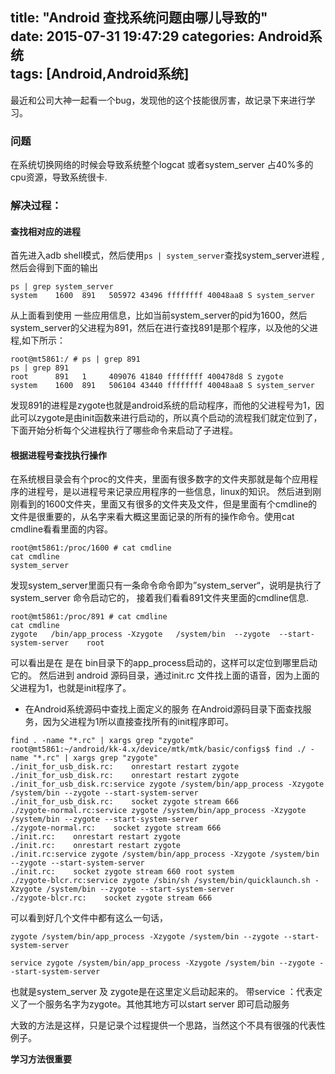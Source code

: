 title: "Android 查找系统问题由哪儿导致的"  
date: 2015-07-31 19:47:29 
categories: Android系统   
tags: [Android,Android系统]  
---
最近和公司大神一起看一个bug，发现他的这个技能很厉害，故记录下来进行学习。 
### 问题
 在系统切换网络的时候会导致系统整个logcat 或者system_server 占40%多的cpu资源，导致系统很卡.  
### 解决过程：     
#### 查找相对应的进程
首先进入adb shell模式，然后使用`ps | system_server`查找system_server进程 ,然后会得到下面的输出
    
```
ps | grep system_server
system    1600  891   505972 43496 ffffffff 40048aa8 S system_server
```
从上面看到使用  一些应用信息，比如当前system_server的pid为1600，然后system_server的父进程为891，然后在进行查找891是那个程序，以及他的父进程,如下所示：

```
root@mt5861:/ # ps | grep 891
ps | grep 891
root      891   1     409076 41840 ffffffff 400478d8 S zygote
system    1600  891   506104 43440 ffffffff 40048aa8 S system_server
```
发现891的进程是zygote也就是android系统的启动程序，而他的父进程号为1，因此可以zygote是由init函数来进行启动的，所以真个启动的流程我们就定位到了，下面开始分析每个父进程执行了哪些命令来启动了子进程。
#### 根据进程号查找执行操作

在系统根目录会有个proc的文件夹，里面有很多数字的文件夹那就是每个应用程序的进程号，是以进程号来记录应用程序的一些信息，linux的知识。
然后进到刚刚看到的1600文件夹，里面又有很多的文件夹及文件，但是里面有个cmdline的文件是很重要的，从名字来看大概这里面记录的所有的操作命令。使用cat cmdline看看里面的内容。

```
root@mt5861:/proc/1600 # cat cmdline
cat cmdline
system_server
```
<!-- more --> 
发现system_server里面只有一条命令命令即为”system_server“，说明是执行了system_server 命令启动它的，
接着我们看看891文件夹里面的cmdline信息.

```
root@mt5861:/proc/891 # cat cmdline
cat cmdline
zygote   /bin/app_process -Xzygote   /system/bin  --zygote  --start-system-server    root
```
可以看出是在 是在 bin目录下的app_process启动的，这样可以定位到哪里启动它的。
然后进到 android 源码目录，通过init.rc 文件找上面的语音，因为上面的父进程为1，也就是init程序了。
*  在Android系统源码中查找上面定义的服务
在Android源码目录下面查找服务，因为父进程为1所以直接查找所有的init程序即可。

```
find . -name "*.rc" | xargs grep "zygote"
root@mt5861:~/android/kk-4.x/device/mtk/mtk/basic/configs$ find ./ -name "*.rc" | xargs grep "zygote"
./init_for_usb_disk.rc:    onrestart restart zygote
./init_for_usb_disk.rc:    onrestart restart zygote
./init_for_usb_disk.rc:service zygote /system/bin/app_process -Xzygote /system/bin --zygote --start-system-server
./init_for_usb_disk.rc:    socket zygote stream 666
./zygote-normal.rc:service zygote /system/bin/app_process -Xzygote /system/bin --zygote --start-system-server
./zygote-normal.rc:    socket zygote stream 666
./init.rc:    onrestart restart zygote
./init.rc:    onrestart restart zygote
./init.rc:service zygote /system/bin/app_process -Xzygote /system/bin --zygote --start-system-server
./init.rc:    socket zygote stream 660 root system
./zygote-blcr.rc:service zygote /sbin/sh /system/bin/quicklaunch.sh -Xzygote /system/bin --zygote --start-system-server
./zygote-blcr.rc:    socket zygote stream 666
```
可以看到好几个文件中都有这么一句话，

```
zygote /system/bin/app_process -Xzygote /system/bin --zygote --start-system-server

service zygote /system/bin/app_process -Xzygote /system/bin --zygote --start-system-server
```
也就是system_server 及 zygote是在这里定义启动起来的。 
带service ：代表定义了一个服务名字为zygote。其他其地方可以start server 即可启动服务

大致的方法是这样，只是记录个过程提供一个思路，当然这个不具有很强的代表性例子。

**学习方法很重要** 
